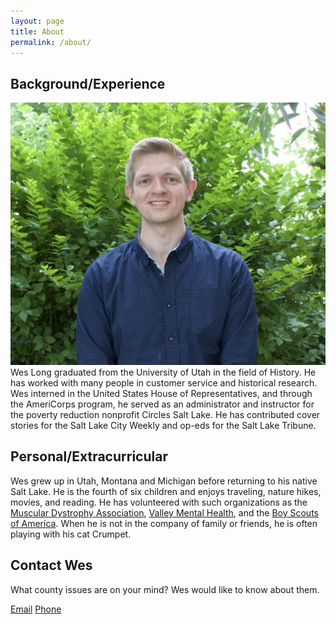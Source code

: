 ```yaml
---
layout: page
title: About
permalink: /about/
---
```


## Background/Experience

<img class="img-right" src="/assets/wes-nature.jpeg">
Wes Long graduated from the University of Utah in the field of History. He has worked with many people in customer service and historical research. Wes interned in the United States House of Representatives, and through the AmeriCorps program, he served as an administrator and instructor for the poverty reduction nonprofit Circles Salt Lake. He has contributed cover stories for the Salt Lake City Weekly and op-eds for the Salt Lake Tribune.

## Personal/Extracurricular

Wes grew up in Utah, Montana and Michigan before returning to his native Salt Lake. He is the fourth of six children and enjoys traveling, nature hikes, movies, and reading. He has volunteered with such organizations as the [Muscular Dystrophy Association](https://www.mda.org/), [Valley Mental Health](https://valleycares.com/), and the [Boy Scouts of America](https://www.scouting.org/). When he is not in the company of family or friends, he is often playing with his cat Crumpet.

## Contact Wes

What county issues are on your mind? Wes would like to know about them.

<a class="button-link" href="mailto:wes4saltlake@gmail.com">Email</a> <a class="button-link" href="tel:+18018847351">Phone</a>